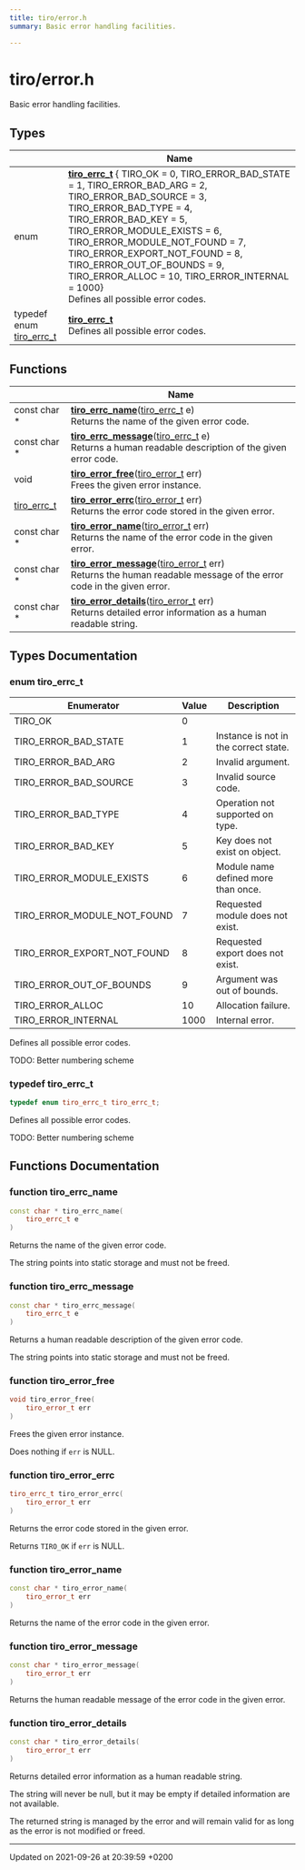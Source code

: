 ```yaml
---
title: tiro/error.h
summary: Basic error handling facilities. 

---
```


# tiro/error.h

Basic error handling facilities. 

## Types

|                | Name           |
| -------------- | -------------- |
| enum| **[tiro_errc_t](/docs/api/files/error_8h#enum-tiro-errc-t)** { TIRO_OK = 0, TIRO_ERROR_BAD_STATE = 1, TIRO_ERROR_BAD_ARG = 2, TIRO_ERROR_BAD_SOURCE = 3, TIRO_ERROR_BAD_TYPE = 4, TIRO_ERROR_BAD_KEY = 5, TIRO_ERROR_MODULE_EXISTS = 6, TIRO_ERROR_MODULE_NOT_FOUND = 7, TIRO_ERROR_EXPORT_NOT_FOUND = 8, TIRO_ERROR_OUT_OF_BOUNDS = 9, TIRO_ERROR_ALLOC = 10, TIRO_ERROR_INTERNAL = 1000}<br>Defines all possible error codes.  |
| typedef enum [tiro&#95;errc&#95;t](/docs/api/files/error&#95;8h#enum-tiro-errc-t) | **[tiro_errc_t](/docs/api/files/error_8h#typedef-tiro-errc-t)** <br>Defines all possible error codes.  |

## Functions

|                | Name           |
| -------------- | -------------- |
| const char * | **[tiro_errc_name](/docs/api/files/error_8h#function-tiro-errc-name)**([tiro&#95;errc&#95;t](/docs/api/files/error&#95;8h#enum-tiro-errc-t) e)<br>Returns the name of the given error code.  |
| const char * | **[tiro_errc_message](/docs/api/files/error_8h#function-tiro-errc-message)**([tiro&#95;errc&#95;t](/docs/api/files/error&#95;8h#enum-tiro-errc-t) e)<br>Returns a human readable description of the given error code.  |
| void | **[tiro_error_free](/docs/api/files/error_8h#function-tiro-error-free)**([tiro&#95;error&#95;t](/docs/api/files/def&#95;8h#typedef-tiro-error-t) err)<br>Frees the given error instance.  |
| [tiro_errc_t](/docs/api/files/error_8h#enum-tiro-errc-t) | **[tiro_error_errc](/docs/api/files/error_8h#function-tiro-error-errc)**([tiro&#95;error&#95;t](/docs/api/files/def&#95;8h#typedef-tiro-error-t) err)<br>Returns the error code stored in the given error.  |
| const char * | **[tiro_error_name](/docs/api/files/error_8h#function-tiro-error-name)**([tiro&#95;error&#95;t](/docs/api/files/def&#95;8h#typedef-tiro-error-t) err)<br>Returns the name of the error code in the given error.  |
| const char * | **[tiro_error_message](/docs/api/files/error_8h#function-tiro-error-message)**([tiro&#95;error&#95;t](/docs/api/files/def&#95;8h#typedef-tiro-error-t) err)<br>Returns the human readable message of the error code in the given error.  |
| const char * | **[tiro_error_details](/docs/api/files/error_8h#function-tiro-error-details)**([tiro&#95;error&#95;t](/docs/api/files/def&#95;8h#typedef-tiro-error-t) err)<br>Returns detailed error information as a human readable string.  |

## Types Documentation

### enum tiro_errc_t

| Enumerator | Value | Description |
| ---------- | ----- | ----------- |
| TIRO_OK | 0|   |
| TIRO_ERROR_BAD_STATE | 1| Instance is not in the correct state.   |
| TIRO_ERROR_BAD_ARG | 2| Invalid argument.   |
| TIRO_ERROR_BAD_SOURCE | 3| Invalid source code.   |
| TIRO_ERROR_BAD_TYPE | 4| Operation not supported on type.   |
| TIRO_ERROR_BAD_KEY | 5| Key does not exist on object.   |
| TIRO_ERROR_MODULE_EXISTS | 6| Module name defined more than once.   |
| TIRO_ERROR_MODULE_NOT_FOUND | 7| Requested module does not exist.   |
| TIRO_ERROR_EXPORT_NOT_FOUND | 8| Requested export does not exist.   |
| TIRO_ERROR_OUT_OF_BOUNDS | 9| Argument was out of bounds.   |
| TIRO_ERROR_ALLOC | 10| Allocation failure.   |
| TIRO_ERROR_INTERNAL | 1000| Internal error.   |



Defines all possible error codes. 

TODO: Better numbering scheme 


### typedef tiro_errc_t

```cpp
typedef enum tiro_errc_t tiro_errc_t;
```

Defines all possible error codes. 

TODO: Better numbering scheme 



## Functions Documentation

### function tiro_errc_name

```cpp
const char * tiro_errc_name(
    tiro_errc_t e
)
```

Returns the name of the given error code. 

The string points into static storage and must not be freed. 


### function tiro_errc_message

```cpp
const char * tiro_errc_message(
    tiro_errc_t e
)
```

Returns a human readable description of the given error code. 

The string points into static storage and must not be freed. 


### function tiro_error_free

```cpp
void tiro_error_free(
    tiro_error_t err
)
```

Frees the given error instance. 

Does nothing if `err` is NULL. 


### function tiro_error_errc

```cpp
tiro_errc_t tiro_error_errc(
    tiro_error_t err
)
```

Returns the error code stored in the given error. 

Returns `TIRO_OK` if `err` is NULL. 


### function tiro_error_name

```cpp
const char * tiro_error_name(
    tiro_error_t err
)
```

Returns the name of the error code in the given error. 

### function tiro_error_message

```cpp
const char * tiro_error_message(
    tiro_error_t err
)
```

Returns the human readable message of the error code in the given error. 

### function tiro_error_details

```cpp
const char * tiro_error_details(
    tiro_error_t err
)
```

Returns detailed error information as a human readable string. 

The string will never be null, but it may be empty if detailed information are not available.

The returned string is managed by the error and will remain valid for as long as the error is not modified or freed. 






-------------------------------

Updated on 2021-09-26 at 20:39:59 +0200
